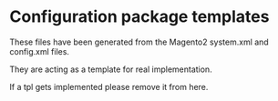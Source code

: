 # Configuration package templates

These files have been generated from the Magento2 system.xml and config.xml files.

They are acting as a template for real implementation.

If a tpl gets implemented please remove it from here.
